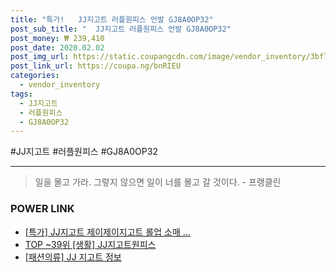 ```yaml
--- 
title: "특가!   JJ지고트 러플원피스 언발 GJ8A0OP32" 
post_sub_title: "  JJ지고트 러플원피스 언발 GJ8A0OP32" 
post_money: ₩ 239,410 
post_date: 2020.02.02 
post_img_url: https://static.coupangcdn.com/image/vendor_inventory/3bf7/8c4aedc1afb34886ed992d127d0bf23002da011ac4d7382319f1f41e3cf8.jpg 
post_link_url: https://coupa.ng/bnRIEU 
categories: 
  - vendor_inventory 
tags: 
  - JJ지고트 
  - 러플원피스 
  - GJ8A0OP32 
--- 
```

  #JJ지고트 #러플원피스 #GJ8A0OP32 
<hr> 

> 일을 몰고 가라. 그렇지 않으면 일이 너를 몰고 갈 것이다. - 프랭클린 


### POWER LINK

* <a href="https://blog.naver.com/santokki14/221788138543" target="_blank">[특가] JJ지고트 제이제이지고트 롤업 소매 ...</a>
* <a href="https://blog.naver.com/an0733/221793199740" target="_blank"> TOP ~39위 [생활] JJ지고트원피스</a>
* <a href="https://blog.naver.com/santokki14/221768383351" target="_blank"> [패션의류] JJ 지고트 정보 </a>
